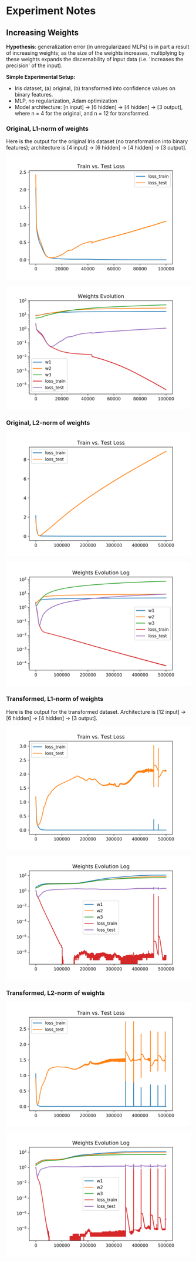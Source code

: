 # Experiment Notes

## Increasing Weights

**Hypothesis**: generalization error (in unregularizaed MLPs) is in
 part a result of increasing weights; as the size of the weights
 increases, multiplying by these weights expands the discernability of
 input data (i.e. 'increases the precision' of the input). 

**Simple Experimental Setup:**

- Iris dataset, (a) original, (b) transformed into confidence values
  on binary features.
- MLP, no regularization, Adam optimization
- Model architecture: [n input] -> [6 hidden] -> [4 hidden] -> [3
  output], where n = 4 for the original, and n = 12 for transformed.

### Original, L1-norm of weights

Here is the output for the original Iris dataset (no transformation
into binary features); architecture is [4 input] -> [6 hidden] -> [4
hidden] -> [3 output].

<img src="./output/l1_weights_original/loss.png" alt="Train
vs. Test loss"/>

<img src="./output/l1_weights_original/weights_evolution_zoom.png"
alt="Weights Evolution zoomed-in" />

### Original, L2-norm of weights

<img src="./output/l2_weights_original/loss.png" alt="Train vs. Test
loss"/>

<img src="./output/l2_weights_original/weights_evolution_zoom.png"
alt="Weights Evolution zoomed-in" />

### Transformed, L1-norm of weights

Here is the output for the transformed dataset. Architecture is [12
input] -> [6 hidden] -> [4 hidden] -> [3 output].

<img src="./output/l1_weights_transformed/loss.png" alt="Train vs. Test
loss"/>

<img src="./output/l1_weights_transformed/weights_evolution_zoom.png"
alt="Weights Evolution zoomed-in" />

### Transformed, L2-norm of weights

<img src="./output/l2_weights_transformed/loss.png" alt="Train vs. Test
loss"/>

<img src="./output/l2_weights_transformed/weights_evolution_zoom.png"
alt="Weights Evolution zoomed-in" />



